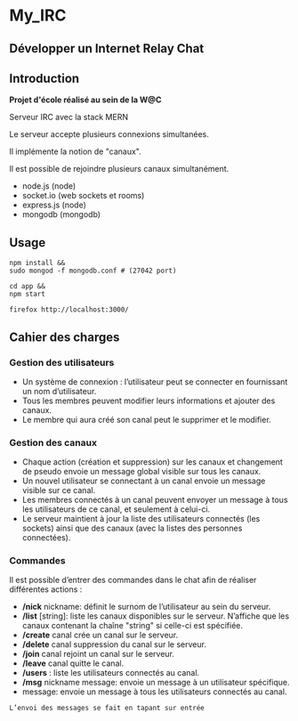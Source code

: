 # My_IRC

## Développer un Internet Relay Chat

## Introduction

__Projet d'école réalisé au sein de la W@C__

Serveur IRC avec la stack MERN

Le serveur accepte plusieurs connexions simultanées.

Il implémente la notion de "canaux".

Il est possible de rejoindre plusieurs canaux simultanément.

- node.js (node)
- socket.io (web sockets et rooms)
- express.js (node)
- mongodb (mongodb)

## Usage

```shell
npm install &&
sudo mongod -f mongodb.conf # (27042 port)

cd app &&
npm start

firefox http://localhost:3000/
``` 

## Cahier des charges

### Gestion des utilisateurs

- Un système de connexion : l’utilisateur peut se connecter en fournissant un nom d’utilisateur.
- Tous les membres peuvent modifier leurs informations et ajouter des canaux.
- Le membre qui aura créé son canal peut le supprimer et le modifier.

### Gestion des canaux

- Chaque action (création et suppression) sur les canaux et changement de pseudo envoie un message global visible sur tous les canaux.
- Un nouvel utilisateur se connectant à un canal envoie un message visible sur ce canal.
- Les membres connectés à un canal peuvent envoyer un message à tous les utilisateurs de ce canal, et seulement à celui-ci.
- Le serveur maintient à jour la liste des utilisateurs connectés (les sockets) ainsi que des canaux (avec la listes des personnes connectées).

### Commandes

Il est possible d’entrer des commandes dans le chat afin de réaliser différentes actions :

- **/nick** nickname: définit le surnom de l’utilisateur au sein du serveur.
- **/list** [string]: liste les canaux disponibles sur le serveur. N’affiche que les canaux contenant la chaîne "string" si celle-ci est spécifiée.
- **/create** canal crée un canal sur le serveur.
- **/delete** canal suppression du canal sur le serveur.
- **/join** canal rejoint un canal sur le serveur.
- **/leave** canal quitte le canal.
- **/users** : liste les utilisateurs connectés au canal.
- **/msg** nickname message: envoie un message à un utilisateur spécifique.
- message: envoie un message à tous les utilisateurs connectés au canal.

```
L’envoi des messages se fait en tapant sur entrée
```
